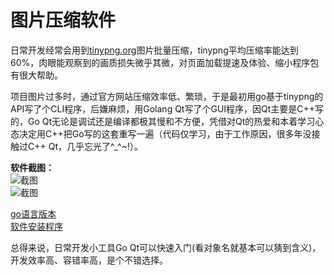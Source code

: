 # 图片压缩软件

日常开发经常会用到[tinypng.org](https://tinypng.org/)图片批量压缩，tinypng平均压缩率能达到60%，肉眼能观察到的画质损失微乎其微，对页面加载提速及体验、缩小程序包有很大帮助。

项目图片过多时，通过官方网站压缩效率低、繁琐，于是最初用go基于tinypng的API写了个CLI程序，后嫌麻烦，用Golang Qt写了个GUI程序，因Qt主要是C++写的，Go Qt无论是调试还是编译都极其慢和不方便，凭借对Qt的热爱和本着学习心态决定用C++把Go写的这套重写一遍（代码仅学习，由于工作原因，很多年没接触过C++ Qt，几乎忘光了^_^~!）。


**软件截图：**  
![截图](http://0f3.com/tinypng/Screenshot1.png)  
![截图](http://0f3.com/tinypng/Screenshot2.png)



[go语言版本](https://github.com/yongplus/tinypng/blob/master/doc/Golang)  
[软件安装程序](http://0f3.com/tinypng/installer.exe)

总得来说，日常开发小工具Go Qt可以快速入门(看对象名就基本可以猜到含义)，开发效率高、容错率高，是个不错选择。
